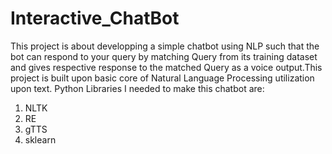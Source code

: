 # Interactive_ChatBot
This project is about developping a simple chatbot using NLP such that the bot can respond to your query by matching Query from its training dataset and gives respective response to the matched Query as a voice output.This project is built upon basic core of Natural Language Processing utilization upon text.
Python Libraries I needed to make this chatbot are:
1. NLTK
2. RE
3. gTTS
4. sklearn
